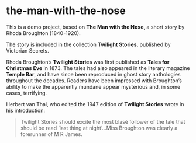 # the-man-with-the-nose

This is a demo project, based on __The Man with the Nose__, a short story by Rhoda Broughton (1840-1920).

The story is included in the collection __Twilight Stories__, published by Victorian Secrets.

Rhoda Broughton’s __Twilight Stories__ was first published as __Tales for Christmas Eve__ in 1873. The tales had also appeared in the literary magazine __Temple Bar__, and have since been reproduced in ghost story anthologies throughout the decades. Readers have been impressed with Broughton’s ability to make the apparently mundane appear mysterious and, in some cases, terrifying.

Herbert van Thal, who edited the 1947 edition of __Twilight Stories__ wrote in his introduction:

> Twilight Stories should excite the most blasé follower of the tale that should be read ‘last thing at night’…Miss Broughton was clearly a forerunner of M R James.

